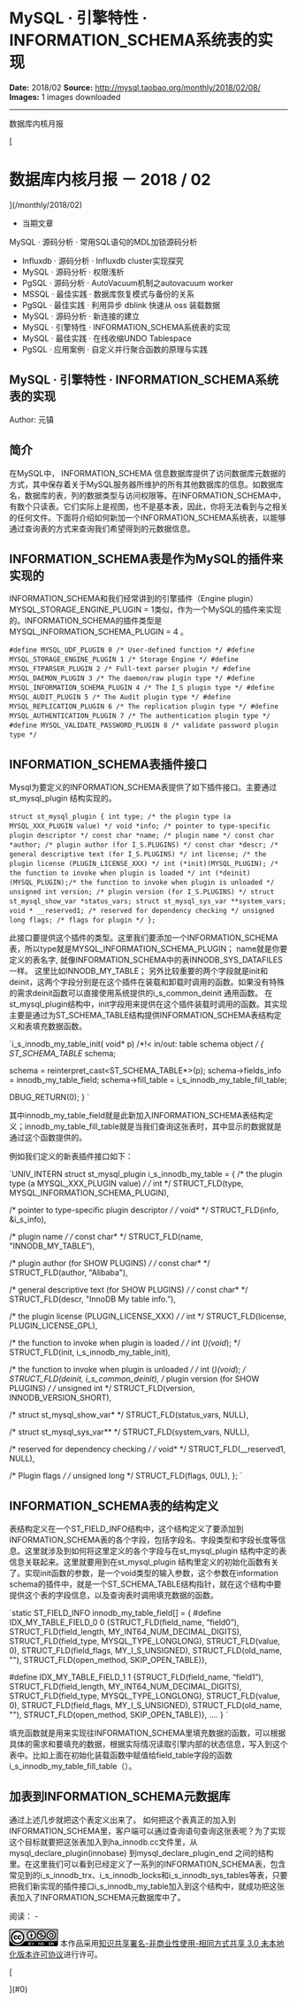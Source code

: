 # MySQL ·  引擎特性 ·  INFORMATION_SCHEMA系统表的实现

**Date:** 2018/02
**Source:** http://mysql.taobao.org/monthly/2018/02/08/
**Images:** 1 images downloaded

---

数据库内核月报

 [
 # 数据库内核月报 － 2018 / 02
 ](/monthly/2018/02)

 * 当期文章

 MySQL · 源码分析 · 常用SQL语句的MDL加锁源码分析
* Influxdb · 源码分析 · Influxdb cluster实现探究
* MySQL · 源码分析 · 权限浅析
* PgSQL · 源码分析 · AutoVacuum机制之autovacuum worker
* MSSQL · 最佳实践 · 数据库恢复模式与备份的关系
* PgSQL · 最佳实践 · 利用异步 dblink 快速从 oss 装载数据
* MySQL · 源码分析 · 新连接的建立
* MySQL · 引擎特性 · INFORMATION_SCHEMA系统表的实现
* MySQL · 最佳实践 · 在线收缩UNDO Tablespace
* PgSQL · 应用案例 · 自定义并行聚合函数的原理与实践

 ## MySQL · 引擎特性 · INFORMATION_SCHEMA系统表的实现 
 Author: 元镇 

 ## 简介

在MySQL中， INFORMATION_SCHEMA 信息数据库提供了访问数据库元数据的方式，其中保存着关于MySQL服务器所维护的所有其他数据库的信息。如数据库名，数据库的表，列的数据类型与访问权限等。在INFORMATION_SCHEMA中，有数个只读表。它们实际上是视图，也不是基本表，因此，你将无法看到与之相关的任何文件。下面将介绍如何新加一个INFORMATION_SCHEMA系统表，以能够通过查询表的方式来查询我们希望得到的元数据信息。

## INFORMATION_SCHEMA表是作为MySQL的插件来实现的

INFORMATION_SCHEMA和我们经常讲到的引擎插件（Engine plugin）MYSQL_STORAGE_ENGINE_PLUGIN = 1类似，作为一个MySQL的插件来实现的。INFORMATION_SCHEMA的插件类型是MYSQL_INFORMATION_SCHEMA_PLUGIN = 4 。

`#define MYSQL_UDF_PLUGIN 0 /* User-defined function */
#define MYSQL_STORAGE_ENGINE_PLUGIN 1 /* Storage Engine */
#define MYSQL_FTPARSER_PLUGIN 2 /* Full-text parser plugin */
#define MYSQL_DAEMON_PLUGIN 3 /* The daemon/raw plugin type */
#define MYSQL_INFORMATION_SCHEMA_PLUGIN 4 /* The I_S plugin type */
#define MYSQL_AUDIT_PLUGIN 5 /* The Audit plugin type */
#define MYSQL_REPLICATION_PLUGIN 6 /* The replication plugin type */
#define MYSQL_AUTHENTICATION_PLUGIN 7 /* The authentication plugin type */
#define MYSQL_VALIDATE_PASSWORD_PLUGIN 8 /* validate password plugin type */
`
## INFORMATION_SCHEMA表插件接口

Mysql为要定义的INFORMATION_SCHEMA表提供了如下插件接口。主要通过st_mysql_plugin 结构实现的。

`struct st_mysql_plugin
{
 int type; /* the plugin type (a MYSQL_XXX_PLUGIN value) */
 void *info; /* pointer to type-specific plugin descriptor */
 const char *name; /* plugin name */
 const char *author; /* plugin author (for I_S.PLUGINS) */
 const char *descr; /* general descriptive text (for I_S.PLUGINS) */
 int license; /* the plugin license (PLUGIN_LICENSE_XXX) */
 int (*init)(MYSQL_PLUGIN); /* the function to invoke when plugin is loaded */
 int (*deinit)(MYSQL_PLUGIN);/* the function to invoke when plugin is unloaded */
 unsigned int version; /* plugin version (for I_S.PLUGINS) */
 struct st_mysql_show_var *status_vars;
 struct st_mysql_sys_var **system_vars;
 void * __reserved1; /* reserved for dependency checking */
 unsigned long flags; /* flags for plugin */
};
`

此接口要提供这个插件的类型。这里我们要添加一个INFORMATION_SCHEMA表，所以type就是MYSQL_INFORMATION_SCHEMA_PLUGIN； name就是你要定义的表名字, 就像INFORMATION_SCHEMA中的表INNODB_SYS_DATAFILES 一样。
这里比如INNODB_MY_TABLE； 另外比较重要的两个字段就是init和deinit，这两个字段分别是在这个插件在装载和卸载时调用的函数。如果没有特殊的需求deinit函数可以直接使用系统提供的i_s_common_deinit 通用函数。
在st_mysql_plugin结构中，init字段用来提供在这个插件装载时调用的函数。其实现主要是通过为ST_SCHEMA_TABLE结构提供INFORMATION_SCHEMA表结构定义和表填充数据函数。

`i_s_innodb_my_table_init(
 void* p) /*!< in/out: table schema object */
{ 
 ST_SCHEMA_TABLE* schema;

 schema = reinterpret_cast<ST_SCHEMA_TABLE*>(p);
 schema->fields_info = innodb_my_table_field;
 schema->fill_table = i_s_innodb_my_table_fill_table;
 
 DBUG_RETURN(0);
} 
`

其中innodb_my_table_field就是此新加入INFORMATION_SCHEMA表结构定义；innodb_my_table_fill_table就是当我们查询这张表时，其中显示的数据就是通过这个函数提供的。

例如我们定义的新表插件接口如下：

`UNIV_INTERN struct st_mysql_plugin i_s_innodb_my_table =
{
 /* the plugin type (a MYSQL_XXX_PLUGIN value) */
 /* int */
 STRUCT_FLD(type, MYSQL_INFORMATION_SCHEMA_PLUGIN),

 /* pointer to type-specific plugin descriptor */
 /* void* */
 STRUCT_FLD(info, &i_s_info),

 /* plugin name */
 /* const char* */
 STRUCT_FLD(name, "INNODB_MY_TABLE”),

 /* plugin author (for SHOW PLUGINS) */
 /* const char* */
 STRUCT_FLD(author, "Alibaba"),
 
 /* general descriptive text (for SHOW PLUGINS) */
 /* const char* */
 STRUCT_FLD(descr, "InnoDB My table info.”),

 /* the plugin license (PLUGIN_LICENSE_XXX) */
 /* int */
 STRUCT_FLD(license, PLUGIN_LICENSE_GPL),

 /* the function to invoke when plugin is loaded */
 /* int (*)(void*); */
 STRUCT_FLD(init, i_s_innodb_my_table_init),

 /* the function to invoke when plugin is unloaded */
 /* int (*)(void*); */
 STRUCT_FLD(deinit, i_s_common_deinit),
 /* plugin version (for SHOW PLUGINS) */
 /* unsigned int */
 STRUCT_FLD(version, INNODB_VERSION_SHORT),

 /* struct st_mysql_show_var* */
 STRUCT_FLD(status_vars, NULL),

 /* struct st_mysql_sys_var** */
 STRUCT_FLD(system_vars, NULL),

 /* reserved for dependency checking */
 /* void* */
 STRUCT_FLD(__reserved1, NULL),

 /* Plugin flags */
 /* unsigned long */
 STRUCT_FLD(flags, 0UL),
};
`
## INFORMATION_SCHEMA表的结构定义
表结构定义在一个ST_FIELD_INFO结构中，这个结构定义了要添加到INFORMATION_SCHEMA表的各个字段，包括字段名、字段类型和字段长度等信息。这里就涉及到如何将这里定义的各个字段与在st_mysql_plugin 结构中定的表信息关联起来。这里就要用到在st_mysql_plugin 结构里定义的初始化函数有关了。实现init函数的参数，是一个void类型的输入参数，这个参数在information schema的插件中，就是一个ST_SCHEMA_TABLE结构指针，就在这个结构中要提供这个表的字段信息，以及查询表时调用填充数据的函数。

`static ST_FIELD_INFO innodb_my_table_field[] =
{ 
#define IDX_MY_TABLE_FIELD_0 0
 {STRUCT_FLD(field_name, “field0”),
 STRUCT_FLD(field_length, MY_INT64_NUM_DECIMAL_DIGITS),
 STRUCT_FLD(field_type, MYSQL_TYPE_LONGLONG),
 STRUCT_FLD(value, 0),
 STRUCT_FLD(field_flags, MY_I_S_UNSIGNED),
 STRUCT_FLD(old_name, ""),
 STRUCT_FLD(open_method, SKIP_OPEN_TABLE)},

#define IDX_MY_TABLE_FIELD_1 1 
 {STRUCT_FLD(field_name, “field1”),
 STRUCT_FLD(field_length, MY_INT64_NUM_DECIMAL_DIGITS),
 STRUCT_FLD(field_type, MYSQL_TYPE_LONGLONG),
 STRUCT_FLD(value, 0),
 STRUCT_FLD(field_flags, MY_I_S_UNSIGNED),
 STRUCT_FLD(old_name, ""),
 STRUCT_FLD(open_method, SKIP_OPEN_TABLE)},
….
}
`

填充函数就是用来实现往INFORMATION_SCHEMA里填充数据的函数，可以根据具体的需求和要填充的数据，根据实际情况读取引擎内部的状态信息，写入到这个表中。比如上面在初始化装载函数中赋值给field_table字段的函数i_s_innodb_my_table_fill_table（）。

## 加表到INFORMATION_SCHEMA元数据库
通过上述几步就把这个表定义出来了。 如何把这个表真正的加入到INFORMATION_SCHEMA里，客户端可以通过查询语句查询这张表呢？为了实现这个目标就要把这张表加入到ha_innodb.cc文件里，从mysql_declare_plugin(innobase) 到mysql_declare_plugin_end 之间的结构里。在这里我们可以看到已经定义了一系列的INFORMATION_SCHEMA表，包含常见到的i_s_innodb_trx、i_s_innodb_locks和i_s_innodb_sys_tables等表，只要把我们新实现的插件接口i_s_innodb_my_table加入到这个结构中，就成功把这张表加入了INFORMATION_SCHEMA元数据库中了。

 阅读： - 

[![知识共享许可协议](.img/8232d49bd3e9_88x31.png)](http://creativecommons.org/licenses/by-nc-sa/3.0/)
本作品采用[知识共享署名-非商业性使用-相同方式共享 3.0 未本地化版本许可协议](http://creativecommons.org/licenses/by-nc-sa/3.0/)进行许可。

 [

 ](#0)